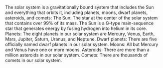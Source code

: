 The solar system is a gravitationally bound system that includes the Sun and everything that orbits it, including planets, moons, dwarf planets, asteroids, and comets:
The Sun: The star at the center of the solar system that contains over 99% of its mass. The Sun is a G-type main-sequence star that generates energy by fusing hydrogen into helium in its core.
Planets: The eight planets in our solar system are Mercury, Venus, Earth, Mars, Jupiter, Saturn, Uranus, and Neptune.
Dwarf planets: There are five officially named dwarf planets in our solar system.
Moons: All but Mercury and Venus have one or more moons.
Asteroids: There are more than a million asteroids in our solar system.
Comets: There are thousands of comets in our solar system. 
